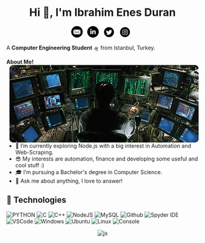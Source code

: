 <h1 align="center">Hi 👋, I'm Ibrahim Enes Duran</h1>

<p align='center'>
<a href="mailto:ibrahimenesduran"><img height="30" src="https://raw.githubusercontent.com/ibrahimenesduran/ibrahimenesduran/master/assets/icon_email.png"></a>&nbsp;&nbsp;
<a href="https://www.linkedin.com/in/ibrahimenesduran/"><img height="30" src="https://raw.githubusercontent.com/ibrahimenesduran/ibrahimenesduran/master/assets/icon_linkedin.png"></a>&nbsp;&nbsp;
<a href="https://twitter.com/ibrahimenesd"><img height="30" src="https://raw.githubusercontent.com/ibrahimenesduran/ibrahimenesduran/master/assets/icon_twitter.png"></a>&nbsp;&nbsp;
<a href="https://instagram.com/ibrahimenes.duran"><img height="30" src="https://raw.githubusercontent.com/ibrahimenesduran/ibrahimenesduran/master/assets/icon_instagram.png"></a>&nbsp;&nbsp;
</p>

A **Computer Engineering Student** 🛸 from Istanbul, Turkey.

**About Me!**
  <img align="right" alt="GIF" src="https://raw.githubusercontent.com/ibrahimenesduran/ibrahimenesduran/master/assets/matrix.gif"/>
  
- 🌱 I’m currently exploring Node.js with a big interest in Automation and Web-Scraping. 
- 😎 My interests are automation, finance and developing some useful and cool stuff :)
- 🎓 I’m pursuing a Bachelor's degree in Computer Science.
- 💬 Ask me about anything, I love to answer!

## :wrench: Technologies
![PYTHON](https://img.icons8.com/color/30/python.png) ![C](https://img.icons8.com/color/30/c-programming.png) ![C++](https://img.icons8.com/color/30/c-plus-plus-logo.png) ![NodeJS](https://img.icons8.com/color/30/nodejs.png) ![MySQL](https://img.icons8.com/fluent/30/mysql-logo.png) ![Github](https://img.icons8.com/material-outlined/30/github.png) ![Spyder IDE](https://img.icons8.com/fluent/30/spyder-ide.png) ![VSCode](https://img.icons8.com/color/30/visual-studio-code-2019.png) ![Windows](https://img.icons8.com/color/30/windows-10.png) ![Ubuntu](https://img.icons8.com/color/30/ubuntu--v1.png) ![Linux](https://img.icons8.com/color/30/linux.png) ![Console](https://img.icons8.com/color/30/console.png)



<p align="center">
	<img src="https://komarev.com/ghpvc/?username=ibrahimenesduran&color=03A062&label=Profile Views&style=flat-square" alt="js" />
</p>



<!--
## GitHub Stats

[![Ibrahim Enes Duran Github Stats](https://readme-stats.warengonzaga.com/api?username=ibrahimenesduran&show_icons=true&count_private=true)](https://github.com/ibrahimenesduran/ibrahimenesduran) [![Top Language](https://readme-stats.warengonzaga.com/api/top-langs?username=ibrahimenesduran&layout=compact)](https://github.com/ibrahimenesduran/ibrahimenesduran)
---
:computer: Made with :heart: 
-->

